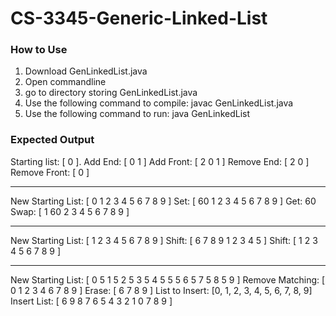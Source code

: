 # CS-3345-Generic-Linked-List

### How to Use

1. Download GenLinkedList.java
2. Open commandline
3. go to directory storing GenLinkedList.java
4. Use the following command to compile: javac GenLinkedList.java
5. Use the following command to run: java GenLinkedList

### Expected Output
Starting list: [ 0 ].
Add End: [ 0 1 ]
Add Front: [ 2 0 1 ]
Remove End: [ 2 0 ]
Remove Front: [ 0 ]
___________________________________

New Starting List: [ 0 1 2 3 4 5 6 7 8 9 ]
Set: [ 60 1 2 3 4 5 6 7 8 9 ]
Get: 60
Swap: [ 1 60 2 3 4 5 6 7 8 9 ]
___________________________________

New Starting List: [ 1 2 3 4 5 6 7 8 9 ]
Shift: [ 6 7 8 9 1 2 3 4 5 ]
Shift: [ 1 2 3 4 5 6 7 8 9 ]
___________________________________

New Starting List: [ 0 5 1 5 2 5 3 5 4 5 5 5 6 5 7 5 8 5 9 ]
Remove Matching: [ 0 1 2 3 4 6 7 8 9 ]
Erase: [ 6 7 8 9 ]
List to Insert: [0, 1, 2, 3, 4, 5, 6, 7, 8, 9]
Insert List: [ 6 9 8 7 6 5 4 3 2 1 0 7 8 9 ]

